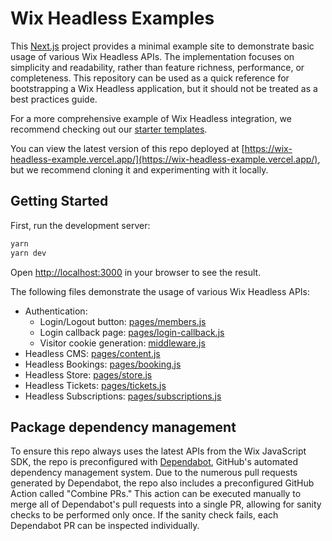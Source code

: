 # Wix Headless Examples

This [Next.js](https://nextjs.org/) project provides a minimal example site to demonstrate basic usage of various Wix Headless APIs. The implementation focuses on simplicity and readability, rather than feature richness, performance, or completeness. This repository can be used as a quick reference for bootstrapping a Wix Headless application, but it should not be treated as a best practices guide.

For a more comprehensive example of Wix Headless integration, we recommend checking out our [starter templates](https://www.wix.com/developers/headless/templates).

You can view the latest version of this repo deployed at [https://wix-headless-example.vercel.app/](https://wix-headless-example.vercel.app/), but we recommend cloning it and experimenting with it locally.

## Getting Started

First, run the development server:

```bash
yarn
yarn dev
```

Open [http://localhost:3000](http://localhost:3000) in your browser to see the result.

The following files demonstrate the usage of various Wix Headless APIs:

* Authentication: 
  * Login/Logout button: [pages/members.js](./pages/members.js)
  * Login callback page: [pages/login-callback.js](./pages/login-callback.js)
  * Visitor cookie generation: [middleware.js](./middleware.js)
* Headless CMS: [pages/content.js](./pages/content.js)
* Headless Bookings: [pages/booking.js](./pages/booking.js)
* Headless Store: [pages/store.js](./pages/store.js)
* Headless Tickets: [pages/tickets.js](./pages/tickets.js)
* Headless Subscriptions: [pages/subscriptions.js](./pages/subscriptions.js)

## Package dependency management

To ensure this repo always uses the latest APIs from the Wix JavaScript SDK, the repo is preconfigured with [Dependabot](https://docs.github.com/en/code-security/dependabot), GitHub's automated dependency management system. Due to the numerous pull requests generated by Dependabot, the repo also includes a preconfigured GitHub Action called "Combine PRs." This action can be executed manually to merge all of Dependabot's pull requests into a single PR, allowing for sanity checks to be performed only once. If the sanity check fails, each Dependabot PR can be inspected individually.
